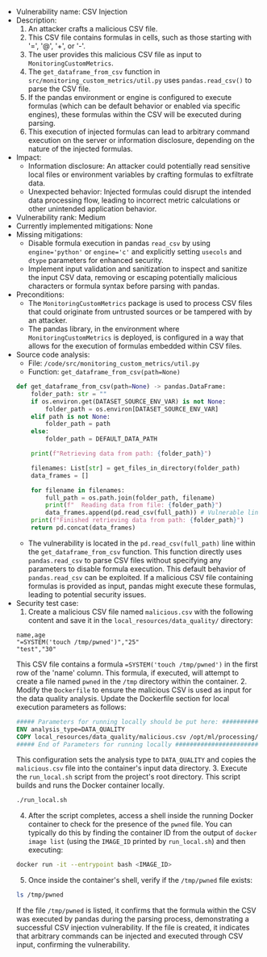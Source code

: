 - Vulnerability name: CSV Injection
- Description:
    1. An attacker crafts a malicious CSV file.
    2. This CSV file contains formulas in cells, such as those starting with '=', '@', '+', or '-'.
    3. The user provides this malicious CSV file as input to `MonitoringCustomMetrics`.
    4. The `get_dataframe_from_csv` function in `src/monitoring_custom_metrics/util.py` uses `pandas.read_csv()` to parse the CSV file.
    5. If the pandas environment or engine is configured to execute formulas (which can be default behavior or enabled via specific engines), these formulas within the CSV will be executed during parsing.
    6. This execution of injected formulas can lead to arbitrary command execution on the server or information disclosure, depending on the nature of the injected formulas.
- Impact:
    - Information disclosure: An attacker could potentially read sensitive local files or environment variables by crafting formulas to exfiltrate data.
    - Unexpected behavior: Injected formulas could disrupt the intended data processing flow, leading to incorrect metric calculations or other unintended application behavior.
- Vulnerability rank: Medium
- Currently implemented mitigations: None
- Missing mitigations:
    - Disable formula execution in pandas `read_csv` by using `engine='python'` or `engine='c'` and explicitly setting `usecols` and `dtype` parameters for enhanced security.
    - Implement input validation and sanitization to inspect and sanitize the input CSV data, removing or escaping potentially malicious characters or formula syntax before parsing with pandas.
- Preconditions:
    - The `MonitoringCustomMetrics` package is used to process CSV files that could originate from untrusted sources or be tampered with by an attacker.
    - The pandas library, in the environment where `MonitoringCustomMetrics` is deployed, is configured in a way that allows for the execution of formulas embedded within CSV files.
- Source code analysis:
    - File: `/code/src/monitoring_custom_metrics/util.py`
    - Function: `get_dataframe_from_csv(path=None)`
    ```python
    def get_dataframe_from_csv(path=None) -> pandas.DataFrame:
        folder_path: str = ""
        if os.environ.get(DATASET_SOURCE_ENV_VAR) is not None:
            folder_path = os.environ[DATASET_SOURCE_ENV_VAR]
        elif path is not None:
            folder_path = path
        else:
            folder_path = DEFAULT_DATA_PATH

        print(f"Retrieving data from path: {folder_path}")

        filenames: List[str] = get_files_in_directory(folder_path)
        data_frames = []

        for filename in filenames:
            full_path = os.path.join(folder_path, filename)
            print(f"  Reading data from file: {folder_path}")
            data_frames.append(pd.read_csv(full_path)) # Vulnerable line
        print(f"Finished retrieving data from path: {folder_path}")
        return pd.concat(data_frames)
    ```
    - The vulnerability is located in the `pd.read_csv(full_path)` line within the `get_dataframe_from_csv` function. This function directly uses `pandas.read_csv` to parse CSV files without specifying any parameters to disable formula execution. This default behavior of `pandas.read_csv` can be exploited. If a malicious CSV file containing formulas is provided as input, pandas might execute these formulas, leading to potential security issues.
- Security test case:
    1. Create a malicious CSV file named `malicious.csv` with the following content and save it in the `local_resources/data_quality/` directory:
    ```csv
    name,age
    "=SYSTEM('touch /tmp/pwned')","25"
    "test","30"
    ```
    This CSV file contains a formula `=SYSTEM('touch /tmp/pwned')` in the first row of the 'name' column. This formula, if executed, will attempt to create a file named `pwned` in the `/tmp` directory within the container.
    2. Modify the `Dockerfile` to ensure the malicious CSV is used as input for the data quality analysis. Update the Dockerfile section for local execution parameters as follows:
    ```dockerfile
    ##### Parameters for running locally should be put here: #####################################
    ENV analysis_type=DATA_QUALITY
    COPY local_resources/data_quality/malicious.csv /opt/ml/processing/input/data
    ##### End of Parameters for running locally ###########################################################################################
    ```
    This configuration sets the analysis type to `DATA_QUALITY` and copies the `malicious.csv` file into the container's input data directory.
    3. Execute the `run_local.sh` script from the project's root directory. This script builds and runs the Docker container locally.
    ```bash
    ./run_local.sh
    ```
    4. After the script completes, access a shell inside the running Docker container to check for the presence of the `pwned` file. You can typically do this by finding the container ID from the output of `docker image list` (using the `IMAGE_ID` printed by `run_local.sh`) and then executing:
    ```bash
    docker run -it --entrypoint bash <IMAGE_ID>
    ```
    5. Once inside the container's shell, verify if the `/tmp/pwned` file exists:
    ```bash
    ls /tmp/pwned
    ```
    If the file `/tmp/pwned` is listed, it confirms that the formula within the CSV was executed by pandas during the parsing process, demonstrating a successful CSV injection vulnerability. If the file is created, it indicates that arbitrary commands can be injected and executed through CSV input, confirming the vulnerability.
